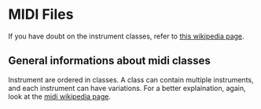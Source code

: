 # MIDI Files

If you have doubt on the instrument classes, refer to [this wikipedia page][midi-wikipedia].

## General informations about midi classes

Instrument are ordered in classes. A class can contain multiple instruments, and each instrument can have variations. For a better explaination, again, look at the [midi wikipedia page][midi-wikipedia].

[midi-wikipedia]:https://en.wikipedia.org/wiki/General_MIDI#Piano
